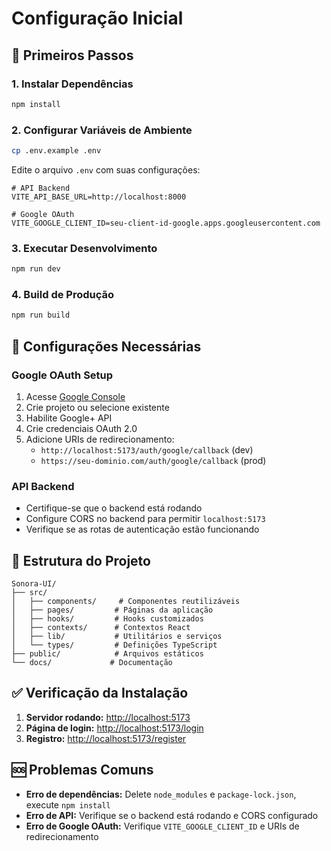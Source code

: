 # Configuração Inicial

## 🚀 **Primeiros Passos**

### **1. Instalar Dependências**

```bash
npm install
```

### **2. Configurar Variáveis de Ambiente**

```bash
cp .env.example .env
```

Edite o arquivo `.env` com suas configurações:

```env
# API Backend
VITE_API_BASE_URL=http://localhost:8000

# Google OAuth
VITE_GOOGLE_CLIENT_ID=seu-client-id-google.apps.googleusercontent.com
```

### **3. Executar Desenvolvimento**

```bash
npm run dev
```

### **4. Build de Produção**

```bash
npm run build
```

## 🔧 **Configurações Necessárias**

### **Google OAuth Setup**

1. Acesse [Google Console](https://console.developers.google.com/)
2. Crie projeto ou selecione existente
3. Habilite Google+ API
4. Crie credenciais OAuth 2.0
5. Adicione URIs de redirecionamento:
   - `http://localhost:5173/auth/google/callback` (dev)
   - `https://seu-dominio.com/auth/google/callback` (prod)

### **API Backend**

- Certifique-se que o backend está rodando
- Configure CORS no backend para permitir `localhost:5173`
- Verifique se as rotas de autenticação estão funcionando

## 📁 **Estrutura do Projeto**

```
Sonora-UI/
├── src/
│   ├── components/     # Componentes reutilizáveis
│   ├── pages/         # Páginas da aplicação
│   ├── hooks/         # Hooks customizados
│   ├── contexts/      # Contextos React
│   ├── lib/           # Utilitários e serviços
│   └── types/         # Definições TypeScript
├── public/            # Arquivos estáticos
└── docs/             # Documentação
```

## ✅ **Verificação da Instalação**

1. **Servidor rodando:** <http://localhost:5173>
2. **Página de login:** <http://localhost:5173/login>
3. **Registro:** <http://localhost:5173/register>

## 🆘 **Problemas Comuns**

- **Erro de dependências:** Delete `node_modules` e `package-lock.json`, execute `npm install`
- **Erro de API:** Verifique se o backend está rodando e CORS configurado
- **Erro de Google OAuth:** Verifique `VITE_GOOGLE_CLIENT_ID` e URIs de redirecionamento
